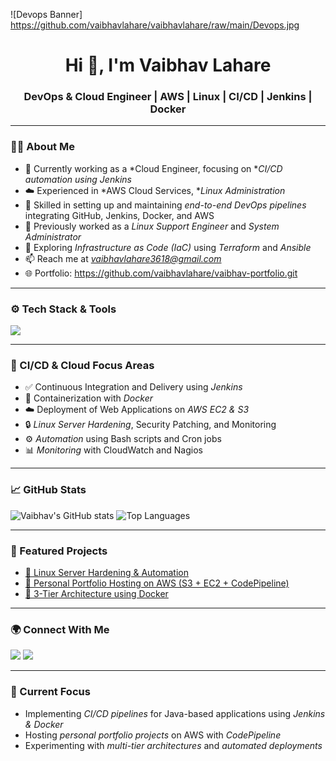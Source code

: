 ![Devops Banner] https://github.com/vaibhavlahare/vaibhavlahare/raw/main/Devops.jpg

<h1 align="center">Hi 👋, I'm Vaibhav Lahare</h1>
<h3 align="center">DevOps & Cloud Engineer | AWS | Linux | CI/CD | Jenkins | Docker</h3>

---

### 👨‍💻 About Me

- 💼 Currently working as a *Cloud Engineer, focusing on **CI/CD automation using Jenkins*
- ☁️ Experienced in *AWS Cloud Services, **Linux Administration*
- 🧩 Skilled in setting up and maintaining *end-to-end DevOps pipelines* integrating GitHub, Jenkins, Docker, and AWS
- 🐧 Previously worked as a *Linux Support Engineer* and *System Administrator*
- 🔭 Exploring *Infrastructure as Code (IaC)* using *Terraform* and *Ansible*
- 📫 Reach me at *vaibhavlahare3618@gmail.com*
- 🌐 Portfolio: https://github.com/vaibhavlahare/vaibhav-portfolio.git

---

### ⚙️ Tech Stack & Tools

<p align="left">
  <img src="https://skillicons.dev/icons?i=aws,linux,jenkins,docker,git,github,nginx,apache,bash,python,terraform,vscode,mysql" />
</p>

---

### 🧱 CI/CD & Cloud Focus Areas

- ✅ Continuous Integration and Delivery using *Jenkins*
- 🐳 Containerization with *Docker*
- ☁️ Deployment of Web Applications on *AWS EC2 & S3*
- 🔒 *Linux Server Hardening*, Security Patching, and Monitoring
- ⚙️ *Automation* using Bash scripts and Cron jobs
- 📊 *Monitoring* with CloudWatch and Nagios

---

### 📈 GitHub Stats

![Vaibhav's GitHub stats](https://github-readme-stats.vercel.app/api?username=vaibhavlahare&show_icons=true&theme=tokyonight)
![Top Languages](https://github-readme-stats.vercel.app/api/top-langs/?username=vaibhavlahare&layout=compact&theme=tokyonight)

---

### 📂 Featured Projects

- [🔹 Linux Server Hardening & Automation](https://github.com/vaibhavlahare/linux-server-hardening)
- [🔹 Personal Portfolio Hosting on AWS (S3 + EC2 + CodePipeline)](https://github.com/vaibhavlahare/aws-portfolio-project)
- [🔹 3-Tier Architecture using Docker](https://github.com/vaibhavlahare/3-tier-docker-setup)

---

### 🌍 Connect With Me

<p align="left">
  <a href="https://linkedin.com/in/vaibhav-lahare-17604b278/" target="blank"><img src="https://skillicons.dev/icons?i=linkedin" /></a>
  <a href="mailto:vaibhavlahare3618@gmail.com" target="blank"><img src="https://skillicons.dev/icons?i=gmail" /></a>
</p>

---

### 🧠 Current Focus

- Implementing *CI/CD pipelines* for Java-based applications using *Jenkins & Docker*
- Hosting *personal portfolio projects* on AWS with *CodePipeline*
- Experimenting with *multi-tier architectures* and *automated deployments*

